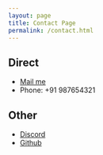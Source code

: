 ```yaml
---
layout: page
title: Contact Page
permalink: /contact.html
---
```

## Direct
* [Mail me](mailto:sarthak@artiosys.com)
* Phone: +91 987654321

## Other
* [Discord](https://discordapp.com)
* [Github](https://discordapp.com)
